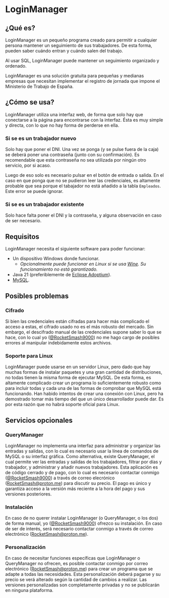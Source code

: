 # LoginManager
## ¿Qué es?
LoginManager es un pequeño programa creado para permitir a cualquier persona mantener un seguimiento de sus trabajadores. De esta forma, pueden saber cuándo entran y cuándo salen del trabajo.

Al usar SQL, LoginManager puede mantener un seguimiento organizado y ordenado.

LoginManager es una solución gratuita para pequeñas y medianas empresas que necesitan implementar el registro de jornada que impone el Ministerio de Trabajo de España.

## ¿Cómo se usa?
LoginManager utiliza una interfaz web, de forma que solo hay que conectarse a la página para encontrarse con la interfaz. Ésta es muy simple y directa, con lo que no hay forma de perderse en ella.

### Si se es un trabajador nuevo
Solo hay que poner el DNI. Una vez se ponga (y se pulse fuera de la caja) se deberá poner una contraseña (junto con su confirmación). Es recomendable que esta contraseña no sea utilizada por ningún otro servicio, por si acaso.

Luego de eso solo es necesario pulsar en el botón de entrada o salida. En el caso en que ponga que no se pudieron leer las credenciales, es altamente probable que sea porque el tabajador no está añadido a la tabla `Empleados`. Este error se puede ignorar.

### Si se es un trabajador existente
Solo hace falta poner el DNI y la contraseña, y alguna observación en caso de ser necesario.

## Requisitos
LoginManager necesita el siguiente software para poder funcionar:
- Un dispositivo Windows donde funcionar.
  - *Opcionalmente puede funcionar en Linux si se usa [Wine](https://www.winehq.org/). Su funcionamiento no está garantizado.*
- Java 21 (preferiblemente de [Eclipse Adoptium](https://adoptium.net/es/temurin/releases?version=21&os=any&arch=any)).
- [MySQL](https://dev.mysql.com/).

## Posibles problemas
### Cifrado
Si bien las credenciales están cifradas para hacer más complicado el acceso a estas, el cifrado usado no es el más robusto del mercado. Sin embargo, el descifrado manual de las credenciales supone saber lo que se hace, con lo cual yo ([@RocketSmash9000](https://github.com/RocketSmash9000)) no me hago cargo de posibles errores al manipular indebidamente estos archivos.

### Soporte para Linux
LoginManager puede usarse en un servidor Linux, pero dado que hay muchas formas de instalar paquetes y una gran cantidad de distribuciones, no todas tienen la misma forma de ejecutar MySQL. De esta forma, es altamente complicado crear un programa lo suficientemente robusto como para incluir todas y cada una de las formas de comprobar que MySQL está funcionando. Han habido intentos de crear una conexión con Linux, pero ha demostrado tomar más tiempo del que un único desarrollador puede dar. Es por esta razón que no habrá soporte oficial para Linux.

## Servicios opcionales
### QueryManager
LoginManager no implementa una interfaz para administrar y organizar las entradas y salidas, con lo cual es necesario usar la línea de comandos de MySQL o su interfaz gráfica. Como alternativa, existe QueryManager, el cual permite ver las entradas y salidas de los trabajadores, filtrar por días y trabajador, y administrar y añadir nuevos trabajadores. Esta aplicación es de código cerrado y de pago, con lo cual es necesario contactar conmigo ([@RocketSmash9000](https://github.com/RocketSmash9000)) a través de correo elecrónico (RocketSmash@proton.me) para discutir su precio. El pago es único y garantiza acceso a la versión más reciente a la hora del pago y sus versiones posteriores.

### Instalación
En caso de no querer instalar LoginManager (o QueryManager, o los dos) de forma manual, yo ([@RocketSmash9000](https://github.com/RocketSmash9000)) ofrezco su instalación. En caso de ser de interés, será necesario contactar conmigo a través de correo electrónico (RocketSmash@proton.me).

### Personalización
En caso de necesitar funciones específicas que LoginManager o QueryManager no ofrecen, es posible contactar conmigo por correo electrónico (RocketSmash@proton.me) para crear un programa que se adapte a todas las necesidades. Esta personalización deberá pagarse y su precio se verá alterado según la cantidad de cambios a realizar. Las versiones personalizadas son completamente privadas y no se publicarán en ninguna plataforma.
